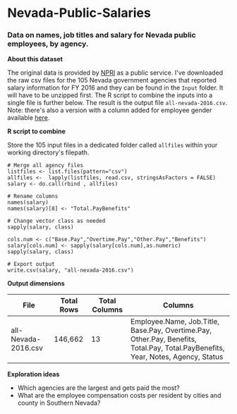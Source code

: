 # Nevada-Public-Salaries

### Data on names, job titles and salary for Nevada public employees, by agency.

**About this dataset**

The original data is provided by [NPRI](www.transparentnevada.com) as a public service. I've downloaded the raw csv files for the 105 Nevada government agencies that reported salary information for FY 2016 and they can be found in the `Input` folder. It will have to be unzipped first. The R script to combine the inputs into a single file is further below. The result is the output file `all-nevada-2016.csv`. Note: there's also a version with a column added for employee gender available [here](https://github.com/mguideng/Gender-Pkg-NV-Salary). 

**R script to combine**

Store the 105 input files in a dedicated folder called `allfiles` within your working directory's filepath.

```{r}
# Merge all agency files
listfiles <- list.files(pattern="csv")
allfiles <-  lapply(listfiles, read.csv, stringsAsFactors = FALSE)
salary <- do.call(rbind , allfiles)

# Rename columns
names(salary)
names(salary)[8] <- "Total.PayBenefits"

# Change vector class as needed
sapply(salary, class)

cols.num <- c("Base.Pay","Overtime.Pay","Other.Pay","Benefits")
salary[cols.num] <- sapply(salary[cols.num],as.numeric)
sapply(salary, class)

# Export output
write.csv(salary, "all-nevada-2016.csv")
```

**Output dimensions**

| File                | Total Rows | Total Columns | Columns                                                                                                                                  |
|---------------------|------------|---------------|------------------------------------------------------------------------------------------------------------------------------------------|
| all-Nevada-2016.csv | 146,662     | 13            | Employee.Name, Job.Title, Base.Pay, Overtime.Pay, Other.Pay, Benefits, Total.Pay, Total.PayBenefits, Year, Notes, Agency, Status |

**Exploration ideas**
  * Which agencies are the largest and gets paid the most?
  * What are the employee compensation costs per resident by cities and county in Southern Nevada?

